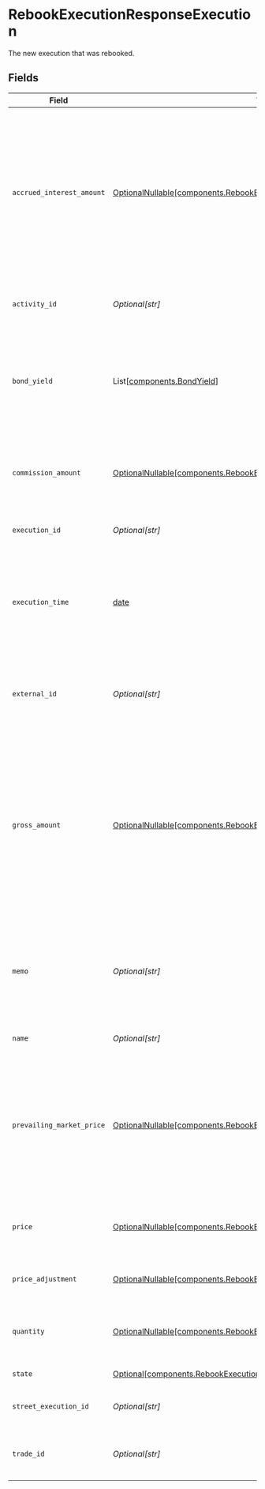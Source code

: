 # RebookExecutionResponseExecution

The new execution that was rebooked.


## Fields

| Field                                                                                                                                                                                                                                                                                           | Type                                                                                                                                                                                                                                                                                            | Required                                                                                                                                                                                                                                                                                        | Description                                                                                                                                                                                                                                                                                     | Example                                                                                                                                                                                                                                                                                         |
| ----------------------------------------------------------------------------------------------------------------------------------------------------------------------------------------------------------------------------------------------------------------------------------------------- | ----------------------------------------------------------------------------------------------------------------------------------------------------------------------------------------------------------------------------------------------------------------------------------------------- | ----------------------------------------------------------------------------------------------------------------------------------------------------------------------------------------------------------------------------------------------------------------------------------------------- | ----------------------------------------------------------------------------------------------------------------------------------------------------------------------------------------------------------------------------------------------------------------------------------------------- | ----------------------------------------------------------------------------------------------------------------------------------------------------------------------------------------------------------------------------------------------------------------------------------------------- |
| `accrued_interest_amount`                                                                                                                                                                                                                                                                       | [OptionalNullable[components.RebookExecutionResponseAccruedInterestAmount]](../../models/components/rebookexecutionresponseaccruedinterestamount.md)                                                                                                                                            | :heavy_minus_sign:                                                                                                                                                                                                                                                                              | The amount of interest that has been accrued in the issuing currency for a single instrument. Requirement of 15 or less integral number and 2 or less fractional precision. Required for FIXED_INCOME trades. Not allowed for trades of other instrument types.                                 | {<br/>"value": "5.00"<br/>}                                                                                                                                                                                                                                                                     |
| `activity_id`                                                                                                                                                                                                                                                                                   | *Optional[str]*                                                                                                                                                                                                                                                                                 | :heavy_minus_sign:                                                                                                                                                                                                                                                                              | The id of the activity in the Ledger that represents this trade.                                                                                                                                                                                                                                | 0H06HAP3A3Y                                                                                                                                                                                                                                                                                     |
| `bond_yield`                                                                                                                                                                                                                                                                                    | List[[components.BondYield](../../models/components/bondyield.md)]                                                                                                                                                                                                                              | :heavy_minus_sign:                                                                                                                                                                                                                                                                              | The yield associated with an individual fill of a fixed income trade. Required for FIXED_INCOME trades. Not allowed for trades of other instrument types.                                                                                                                                       |                                                                                                                                                                                                                                                                                                 |
| `commission_amount`                                                                                                                                                                                                                                                                             | [OptionalNullable[components.RebookExecutionResponseCommissionAmount]](../../models/components/rebookexecutionresponsecommissionamount.md)                                                                                                                                                      | :heavy_minus_sign:                                                                                                                                                                                                                                                                              | Commission amount of the execution. Requirement of 11 or less integral number and 2 or less fractional precision.                                                                                                                                                                               | {<br/>"value": "5.00"<br/>}                                                                                                                                                                                                                                                                     |
| `execution_id`                                                                                                                                                                                                                                                                                  | *Optional[str]*                                                                                                                                                                                                                                                                                 | :heavy_minus_sign:                                                                                                                                                                                                                                                                              | A ULID that uniquely identifies the execution.                                                                                                                                                                                                                                                  | 02JXQKZG00149WEEJWYGSKJ0XY                                                                                                                                                                                                                                                                      |
| `execution_time`                                                                                                                                                                                                                                                                                | [date](https://docs.python.org/3/library/datetime.html#date-objects)                                                                                                                                                                                                                            | :heavy_minus_sign:                                                                                                                                                                                                                                                                              | Timestamp of when the execution took place. If settlement_date is not provided, this field will be converted into Eastern Time and used to calculate settlement_date.                                                                                                                           | 2024-07-17 12:00:00 +0000 UTC                                                                                                                                                                                                                                                                   |
| `external_id`                                                                                                                                                                                                                                                                                   | *Optional[str]*                                                                                                                                                                                                                                                                                 | :heavy_minus_sign:                                                                                                                                                                                                                                                                              | Used to generate execution_id, should be unique on the day for each source_application caller.                                                                                                                                                                                                  | 0H06HAP3A3Y                                                                                                                                                                                                                                                                                     |
| `gross_amount`                                                                                                                                                                                                                                                                                  | [OptionalNullable[components.RebookExecutionResponseGrossAmount]](../../models/components/rebookexecutionresponsegrossamount.md)                                                                                                                                                                | :heavy_minus_sign:                                                                                                                                                                                                                                                                              | Gross amount is calculated by the Booking service by multiplying price and quantity and fixing it to 2 fractional precision. Requirement of 11 or less integral number and 2 or less fractional precision. Optionally specifiable. If present, will override the gross_amount calculated above. | {<br/>"value": "56150.00"<br/>}                                                                                                                                                                                                                                                                 |
| `memo`                                                                                                                                                                                                                                                                                          | *Optional[str]*                                                                                                                                                                                                                                                                                 | :heavy_minus_sign:                                                                                                                                                                                                                                                                              | Caller provided but can be used for booking-service to note original trade details when booking into the error account or using the error asset.                                                                                                                                                | Trade failed due to insufficient funds                                                                                                                                                                                                                                                          |
| `name`                                                                                                                                                                                                                                                                                          | *Optional[str]*                                                                                                                                                                                                                                                                                 | :heavy_minus_sign:                                                                                                                                                                                                                                                                              | The resource name of the execution.                                                                                                                                                                                                                                                             | accounts/{account_id}/trades/{trade_id}/executions/{execution_id}                                                                                                                                                                                                                               |
| `prevailing_market_price`                                                                                                                                                                                                                                                                       | [OptionalNullable[components.RebookExecutionResponsePrevailingMarketPrice]](../../models/components/rebookexecutionresponseprevailingmarketprice.md)                                                                                                                                            | :heavy_minus_sign:                                                                                                                                                                                                                                                                              | The price for the instrument that is prevailing in the market. Requirement of 8 or less integral number and 8 or less fractional precision. Required for FIXED_INCOME trades when the broker_capacity is PRINCIPAL.                                                                             | {<br/>"value": "100.00"<br/>}                                                                                                                                                                                                                                                                   |
| `price`                                                                                                                                                                                                                                                                                         | [OptionalNullable[components.RebookExecutionResponsePrice]](../../models/components/rebookexecutionresponseprice.md)                                                                                                                                                                            | :heavy_minus_sign:                                                                                                                                                                                                                                                                              | Price with requirement of 8 or less integral number and 8 or less fractional precision.                                                                                                                                                                                                         | {<br/>"value": "56.15"<br/>}                                                                                                                                                                                                                                                                    |
| `price_adjustment`                                                                                                                                                                                                                                                                              | [OptionalNullable[components.RebookExecutionResponsePriceAdjustment]](../../models/components/rebookexecutionresponsepriceadjustment.md)                                                                                                                                                        | :heavy_minus_sign:                                                                                                                                                                                                                                                                              | Price adjustment that will be applied to the net price of the security.                                                                                                                                                                                                                         |                                                                                                                                                                                                                                                                                                 |
| `quantity`                                                                                                                                                                                                                                                                                      | [OptionalNullable[components.RebookExecutionResponseQuantity]](../../models/components/rebookexecutionresponsequantity.md)                                                                                                                                                                      | :heavy_minus_sign:                                                                                                                                                                                                                                                                              | Quantity with requirement of 12 or less integral number and 5 or less fractional precision.                                                                                                                                                                                                     | {<br/>"value": "1000"<br/>}                                                                                                                                                                                                                                                                     |
| `state`                                                                                                                                                                                                                                                                                         | [Optional[components.RebookExecutionResponseState]](../../models/components/rebookexecutionresponsestate.md)                                                                                                                                                                                    | :heavy_minus_sign:                                                                                                                                                                                                                                                                              | The state that the trade is in.                                                                                                                                                                                                                                                                 | BOOKED                                                                                                                                                                                                                                                                                          |
| `street_execution_id`                                                                                                                                                                                                                                                                           | *Optional[str]*                                                                                                                                                                                                                                                                                 | :heavy_minus_sign:                                                                                                                                                                                                                                                                              | Street-level execution id, unique by day per execution venue.                                                                                                                                                                                                                                   | 00be6285-0623-4260-8c58-g05af2c56ba2                                                                                                                                                                                                                                                            |
| `trade_id`                                                                                                                                                                                                                                                                                      | *Optional[str]*                                                                                                                                                                                                                                                                                 | :heavy_minus_sign:                                                                                                                                                                                                                                                                              | The unique identifier of the trade this execution belongs to.                                                                                                                                                                                                                                   | 01J0XX2KDN3M9QKFKRE2HYSCQM                                                                                                                                                                                                                                                                      |